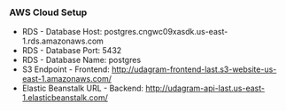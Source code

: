 ### AWS Cloud Setup
- RDS - Database Host: postgres.cngwc09xasdk.us-east-1.rds.amazonaws.com
- RDS - Database Port: 5432
- RDS - Database Name: postgres
- S3 Endpoint - Frontend: http://udagram-frontend-last.s3-website-us-east-1.amazonaws.com/
- Elastic Beanstalk URL - Backend: http://udagram-api-last.us-east-1.elasticbeanstalk.com/
